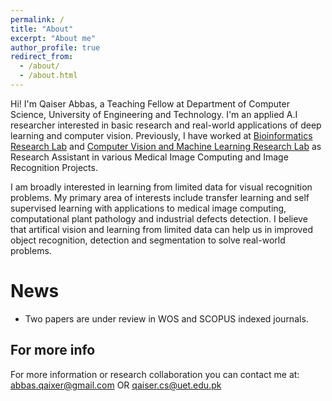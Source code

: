 ```yaml
---
permalink: /
title: "About"
excerpt: "About me"
author_profile: true
redirect_from: 
  - /about/
  - /about.html
---
```


Hi! I'm Qaiser Abbas, a Teaching Fellow at Department of Computer Science, University of Engineering and Technology. I'm an applied A.I researcher interested in basic research and real-world applications of deep learning and computer vision. Previously, I have worked at [Bioinformatics Research Lab](https://www.kics.edu.pk/labs/about/brl) and [Computer Vision and Machine Learning Research Lab](https://www.kics.edu.pk/labs/about/22) as Research Assistant in various Medical Image Computing and Image Recognition Projects.

I am broadly interested in learning from limited data for visual recognition problems. My primary area of interests include transfer learning and self supervised learning with applications to medical image computing, computational plant pathology and industrial defects detection. I believe that artifical vision and learning from limited data can help us in improved object recognition, detection and segmentation to solve real-world problems. 

News
======
* Two papers are under review in WOS and SCOPUS indexed journals.


For more info
------
For more information or research collaboration you can contact me at:
abbas.qaixer@gmail.com OR qaiser.cs@uet.edu.pk
